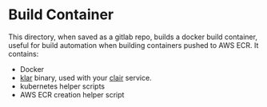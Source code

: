 # Build Container

This directory, when saved as a gitlab repo, builds a docker build container, useful for build automation when building containers pushed to AWS ECR. It contains:

* Docker
* [klar](https://github.com/optiopay/klar) binary, used with your [clair](https://github.com/coreos/clair/tree/v2.0.1) service.
* kubernetes helper scripts
* AWS ECR creation helper script